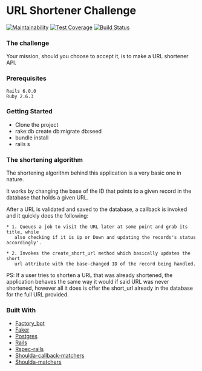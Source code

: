 # URL Shortener Challenge

[![Maintainability](https://api.codeclimate.com/v1/badges/a183c916c52c782094b1/maintainability)](https://codeclimate.com/github/caws/blue_coding_challenge/maintainability)
[![Test Coverage](https://api.codeclimate.com/v1/badges/a183c916c52c782094b1/test_coverage)](https://codeclimate.com/github/caws/blue_coding_challenge/test_coverage)
[![Build Status](https://travis-ci.org/caws/blue_coding_challenge.svg?branch=master)](https://travis-ci.org/caws/blue_coding_challenge)

### The challenge

Your mission, should you choose to accept it, is to make a URL shortener API.

### Prerequisites

```
Rails 6.0.0
Ruby 2.6.3
```

### Getting Started

* Clone the project
* rake:db create db:migrate db:seed
* bundle install
* rails s

### The shortening algorithm

The shortening algorithm behind this application is a very basic one in nature.

It works by changing the base of the ID that points to a given record in the database
that holds a given URL.

After a URL is validated and saved to the database, a callback is invoked and it
quickly does the following:

    * 1. Queues a job to visit the URL later at some point and grab its title, while
       also checking if it is Up or Down and updating the records's status accordingly'.
       
    * 2. Invokes the create_short_url method which basically updates the short
       url attribute with the base-changed ID of the record being handled.  

PS: If a user tries to shorten a URL that was already shortened, the application
    behaves the same way it would if said URL was never shortened, however all it
    does is offer the short_url already in the database for the full URL provided.

### Built With
   * [Factory_bot](https://github.com/thoughtbot/factory_bot)
   * [Faker](https://github.com/stympy/faker)
   * [Postgres](https://bitbucket.org/ged/ruby-pg/wiki/Home)
   * [Rails](https://github.com/rails/rails)
   * [Rspec-rails](https://github.com/rspec/rspec)
   * [Shoulda-callback-matchers](https://github.com/jdliss/shoulda-callback-matchers)
   * [Shoulda-matchers](https://github.com/thoughtbot/shoulda-matchers/)
   
    
